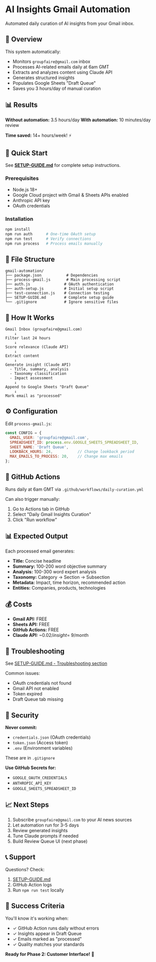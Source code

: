 # AI Insights Gmail Automation

Automated daily curation of AI insights from your Gmail inbox.

## 🎯 Overview

This system automatically:
- Monitors `groupfaire@gmail.com` inbox
- Processes AI-related emails daily at 6am GMT
- Extracts and analyzes content using Claude API
- Generates structured insights
- Populates Google Sheets "Draft Queue"
- Saves you 3 hours/day of manual curation

## 📊 Results

**Without automation:** 3.5 hours/day
**With automation:** 10 minutes/day review

**Time saved:** 14+ hours/week! ⚡

## 🚀 Quick Start

See **[SETUP-GUIDE.md](./SETUP-GUIDE.md)** for complete setup instructions.

### Prerequisites

- Node.js 18+
- Google Cloud project with Gmail & Sheets APIs enabled
- Anthropic API key
- OAuth credentials

### Installation

```bash
npm install
npm run auth      # One-time OAuth setup
npm run test      # Verify connections
npm run process   # Process emails manually
```

## 📁 File Structure

```
gmail-automation/
├── package.json           # Dependencies
├── process-gmail.js       # Main processing script
├── auth.js               # OAuth authentication
├── auth-setup.js         # Initial setup script
├── test-connection.js    # Connection testing
├── SETUP-GUIDE.md        # Complete setup guide
└── .gitignore            # Ignore sensitive files
```

## 🔄 How It Works

```
Gmail Inbox (groupfaire@gmail.com)
    ↓
Filter last 24 hours
    ↓
Score relevance (Claude API)
    ↓
Extract content
    ↓
Generate insight (Claude API)
  - Title, summary, analysis
  - Taxonomy classification
  - Impact assessment
    ↓
Append to Google Sheets "Draft Queue"
    ↓
Mark email as "processed"
```

## ⚙️ Configuration

Edit `process-gmail.js`:

```javascript
const CONFIG = {
  GMAIL_USER: 'groupfaire@gmail.com',
  SPREADSHEET_ID: process.env.GOOGLE_SHEETS_SPREADSHEET_ID,
  SHEET_NAME: 'Draft Queue',
  LOOKBACK_HOURS: 24,           // Change lookback period
  MAX_EMAILS_TO_PROCESS: 20,    // Change max emails
};
```

## 🤖 GitHub Actions

Runs daily at 6am GMT via `.github/workflows/daily-curation.yml`

Can also trigger manually:
1. Go to Actions tab in GitHub
2. Select "Daily Gmail Insights Curation"
3. Click "Run workflow"

## 📊 Expected Output

Each processed email generates:
- **Title:** Concise headline
- **Summary:** 100-200 word objective summary
- **Analysis:** 100-300 word expert analysis
- **Taxonomy:** Category → Section → Subsection
- **Metadata:** Impact, time horizon, recommended action
- **Entities:** Companies, products, technologies

## 💰 Costs

- **Gmail API:** FREE
- **Sheets API:** FREE
- **GitHub Actions:** FREE
- **Claude API:** ~$0.02/insight = ~$9/month

## 🐛 Troubleshooting

See [SETUP-GUIDE.md - Troubleshooting section](./SETUP-GUIDE.md#-troubleshooting)

Common issues:
- OAuth credentials not found
- Gmail API not enabled
- Token expired
- Draft Queue tab missing

## 🔐 Security

**Never commit:**
- `credentials.json` (OAuth credentials)
- `token.json` (Access token)
- `.env` (Environment variables)

These are in `.gitignore`

**Use GitHub Secrets for:**
- `GOOGLE_OAUTH_CREDENTIALS`
- `ANTHROPIC_API_KEY`
- `GOOGLE_SHEETS_SPREADSHEET_ID`

## 📈 Next Steps

1. Subscribe `groupfaire@gmail.com` to your AI news sources
2. Let automation run for 3-5 days
3. Review generated insights
4. Tune Claude prompts if needed
5. Build Review Queue UI (next phase)

## 📞 Support

Questions? Check:
1. [SETUP-GUIDE.md](./SETUP-GUIDE.md)
2. GitHub Action logs
3. Run `npm run test` locally

## 🎉 Success Criteria

You'll know it's working when:
- ✓ GitHub Action runs daily without errors
- ✓ Insights appear in Draft Queue
- ✓ Emails marked as "processed"
- ✓ Quality matches your standards

**Ready for Phase 2: Customer Interface!** 🚀
